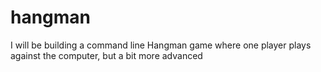 # hangman

I will be building a command line Hangman game where one player plays against the computer, but a bit more advanced